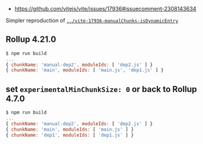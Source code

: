 - https://github.com/vitejs/vite/issues/17936#issuecomment-2308143634

Simpler reproduction of [`../vite-17936-manualChunks-isDynamicEntry`](../vite-17936-manualChunks-isDynamicEntry)

## Rollup 4.21.0

```js
$ npm run build
...
{ chunkName: 'manual-dep2', moduleIds: [ 'dep2.js' ] }
{ chunkName: 'main', moduleIds: [ 'main.js', 'dep1.js' ] }
```

## set `experimentalMinChunkSize: 0` or back to Rollup 4.7.0

```js
$ npm run build
...
{ chunkName: 'manual-dep2', moduleIds: [ 'dep2.js' ] }
{ chunkName: 'main', moduleIds: [ 'main.js' ] }
{ chunkName: 'dep1', moduleIds: [ 'dep1.js' ] }
```
